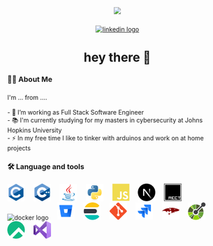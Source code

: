 <div align="center">
  <img height="150" src="https://media.giphy.com/media/7NoNw4pMNTvgc/giphy.gif"  />
</div>

###

<div align="center">
  <a href="https://www.linkedin.com/in/kai-vilbig-6a4967172/" target="_blank">
    <img src="https://img.shields.io/static/v1?message=LinkedIn&logo=linkedin&label=&color=0077B5&logoColor=white&labelColor=&style=for-the-badge" height="25" alt="linkedin logo"  />
  </a>
</div>

###

<h1 align="center">hey there 👋</h1>

###

<h3 align="left">👩‍💻  About Me</h3>

###

<p align="left">I'm ... from ....<br><br>- 🔭 I’m working as Full Stack Software Engineer<br>- 📚 I'm currently studying for my masters in cybersecurity at Johns Hopkins University<br>- ⚡ In my free time I like to tinker with arduinos and work on at home projects</p>

###

<h3 align="left">🛠 Language and tools</h3>

###

<div align="left">
  <img src="https://github.com/devicons/devicon/blob/v2.16.0/icons/c/c-original.svg" height="40" alt="c"/>
  <img width="12" />
  <img src="https://github.com/devicons/devicon/blob/v2.16.0/icons/cplusplus/cplusplus-original.svg" height="40" alt="c++" />
  <img width="12" />
  <img src="https://github.com/devicons/devicon/blob/v2.16.0/icons/java/java-original.svg" height="40" alt="java" />
  <img width="12" />
  <img src="https://github.com/devicons/devicon/blob/v2.16.0/icons/python/python-original.svg" height="40" alt="python" />
  <img width="12" />
  <img src="https://github.com/devicons/devicon/blob/v2.16.0/icons/javascript/javascript-plain.svg" height="40" alt="javascript" />
  <img width="12" />
  <img src="https://github.com/devicons/devicon/blob/v2.16.0/icons/nextjs/nextjs-original.svg" height="40" alt="nextjs" />
  <img width="12" />
  <img src="https://github.com/devicons/devicon/blob/v2.16.0/icons/rect/rect-original.svg" height="40" alt="react" />
  <img width="12" />
  <img src="https://cdn.jsdelivr.net/gh/devicons/devicon/icons/docker/docker-plain-wordmark.svg" height="40" alt="docker logo"  />
  <img width="12" />
  <img src="https://github.com/devicons/devicon/blob/v2.16.0/icons/bitbucket/bitbucket-original.svg" height="40" alt="Bitbucket logo" />
  <img width="12" />
  <img src="https://github.com/devicons/devicon/blob/v2.16.0/icons/elasticsearch/elasticsearch-original.svg" height="40" alt="elastic search" />
  <img width="12" />
  <img src="https://github.com/devicons/devicon/blob/v2.16.0/icons/git/git-original.svg" height="40" alt="git" />
  <img width="12" />
  <img src="https://github.com/devicons/devicon/blob/v2.16.0/icons/jira/jira-original.svg" height="40" alt="jira" />
  <img width="12" />
  <img src="https://github.com/devicons/devicon/blob/v2.16.0/icons/mongoose/mongoose-original.svg" height="40" alt="mongoose" />
  <img width="12" />
  <img src="https://github.com/devicons/devicon/blob/v2.16.0/icons/openapi/openapi-original.svg" height="40" alt="openapi" />
  <img width="12" />
  <img src="https://github.com/devicons/devicon/blob/v2.16.0/icons/rockylinux/rockylinux-original.svg" height="40" alt="rocky" />
  <img width="12" />
  <img src="https://github.com/devicons/devicon/blob/v2.16.0/icons/visualstudio/visualstudio-original.svg" height="40" alt="vs" />
</div>

###
